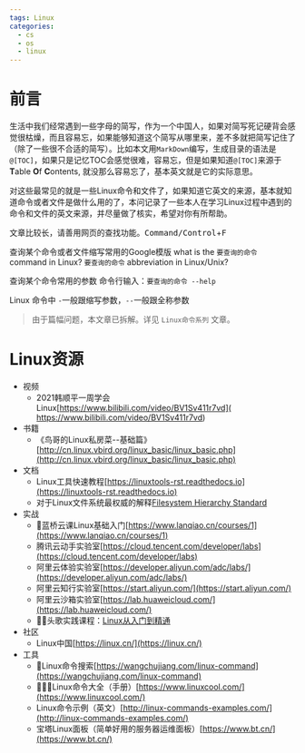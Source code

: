 ```yaml
---
tags: Linux
categories:
  - cs
  - os
  - linux
---
```


# 前言

生活中我们经常遇到一些字母的简写，作为一个中国人，如果对简写死记硬背会感觉很枯燥，而且容易忘，如果能够知道这个简写从哪里来，差不多就把简写记住了（除了一些很不合适的简写）。比如本文用`MarkDown`编写，生成目录的语法是`@[TOC]`，如果只是记忆TOC会感觉很难，容易忘，但是如果知道`@[TOC]`来源于**T**able **O**f **C**ontents, 就没那么容易忘了，基本英文就是它的实际意思。

对这些最常见的就是一些Linux命令和文件了，如果知道它英文的来源，基本就知道命令或者文件是做什么用的了，本问记录了一些本人在学习Linux过程中遇到的命令和文件的英文来源，并尽量做了核实，希望对你有所帮助。

文章比较长，请善用网页的查找功能。<kbd>Command/Control</kbd>+<kbd>F</kbd>

查询某个命令或者文件缩写常用的Google模版
what is the `要查询的命令` command in Linux?
`要查询的命令` abbreviation in Linux/Unix?

查询某个命令常用的参数
命令行输入：`要查询的命令 --help`

Linux 命令中 `-`一般跟缩写参数，`--`一般跟全称参数

> 由于篇幅问题，本文章已拆解。详见 `Linux命令系列` 文章。

# Linux资源
* 视频
	* 2021韩顺平一周学会Linux[https://www.bilibili.com/video/BV1Sv411r7vd]( https://www.bilibili.com/video/BV1Sv411r7vd)
* 书籍
	* 《鸟哥的Linux私房菜--基础篇》[http://cn.linux.vbird.org/linux_basic/linux_basic.php](http://cn.linux.vbird.org/linux_basic/linux_basic.php)
* 文档
	* Linux工具快速教程[https://linuxtools-rst.readthedocs.io](https://linuxtools-rst.readthedocs.io)
	* 对于Linux文件系统最权威的解释[Filesystem Hierarchy Standard](http://refspecs.linuxfoundation.org/fhs.shtml)
* 实战
	* 🌟蓝桥云课Linux基础入门[https://www.lanqiao.cn/courses/1](https://www.lanqiao.cn/courses/1)
	* 腾讯云动手实验室[https://cloud.tencent.com/developer/labs](https://cloud.tencent.com/developer/labs)
	* 阿里云体验实验室[https://developer.aliyun.com/adc/labs/](https://developer.aliyun.com/adc/labs/)
	* 阿里云知行实验室[https://start.aliyun.com/](https://start.aliyun.com/)
	* 阿里云沙箱实验室[https://lab.huaweicloud.com/](https://lab.huaweicloud.com/)
	* 🌟🌟头歌实践课程：[Linux从入门到精通](https://www.educoder.net/paths/43)
* 社区
	* Linux中国[https://linux.cn/](https://linux.cn/)
* 工具
	* 🌟Linux命令搜索[https://wangchujiang.com/linux-command](https://wangchujiang.com/linux-command)
	* 🌟🌟🌟Linux命令大全（手册）[https://www.linuxcool.com/](https://www.linuxcool.com/)
	* Linux命令示例（英文）[http://linux-commands-examples.com/](http://linux-commands-examples.com/)
	* 宝塔Linux面板（简单好用的服务器运维面板）[https://www.bt.cn/](https://www.bt.cn/)

